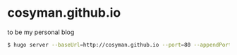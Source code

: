 # cosyman.github.io
to be my personal blog

```bash
$ hugo server --baseUrl=http://cosyman.github.io --port=80 --appendPort=false --bind=172.0.0.1
```